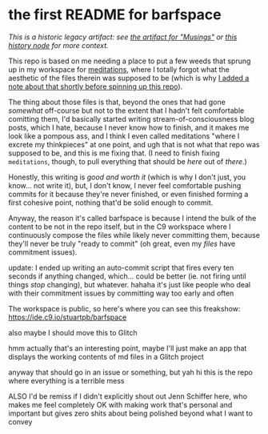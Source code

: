# the first README for barfspace

*This is a historic legacy artifact: see [the artifact for "Musings"][musings] or [this history node][history] for more context.*

[musings]: pem16-afvwm-r6bwf-2tgdp-52ng7
[history]: 0rgxr-h4jes-zf8ey-tpeng-p7r2f

This repo is based on me needing a place to put a few weeds that sprung up in my workspace for [meditations](https://github.com/stuartpb/meditations), where I totally forgot what the aesthetic of the files therein was supposed to be (which is why [I added a note about that shortly before spinning up this repo](https://github.com/stuartpb/meditations/commit/3d5eafe65e662ed2d5802ee8626e81d740699b47)).

The thing about those files is that, beyond the ones that had gone *somewhat* off-course but not to the extent that I hadn't felt comfortable comitting them, I'd basically started writing stream-of-consciousness blog posts, which I hate, because I never know how to finish, and it makes me look like a pompous ass, and I think I even called meditations "where I excrete my thinkpieces" at one point, and ugh that is not what that repo was supposed to be, and this is me fixing that. (I need to finish fixing `meditations`, though, to pull everything that should be *here* out of *there*.)

Honestly, this writing is *good and worth it* (which is why I don't just, you know... not write it), but, I don't know, I never feel comfortable pushing commits for it because they're never finished, or even finished forming a first cohesive point, nothing that'd be solid enough to commit.

Anyway, the reason it's called barfspace is because I intend the bulk of the content to be not in the repo itself, but in the C9 workspace where I continuously compose the files while likely never committing them, because they'll never be truly "ready to commit" (oh great, even my *files* have commitment issues).

update: I ended up writing an auto-commit script that fires every ten seconds if anything changed, which... could be better (ie. not firing until things *stop* changing), but whatever. hahaha it's just like people who deal with their commitment issues by committing way too early and often

The workspace is public, so here's where you can see this freakshow: https://ide.c9.io/stuartpb/barfspace

also maybe I should move this to Glitch

hmm actually that's an interesting point, maybe I'll just make an app that displays the working contents of md files in a Glitch project

anyway that should go in an issue or something, but yah hi this is the repo where everything is a terrible mess

ALSO I'd be remiss if I didn't explicitly shout out Jenn Schiffer here, who makes me feel completely OK with making work that's personal and important but gives zero shits about being polished beyond what I want to convey
